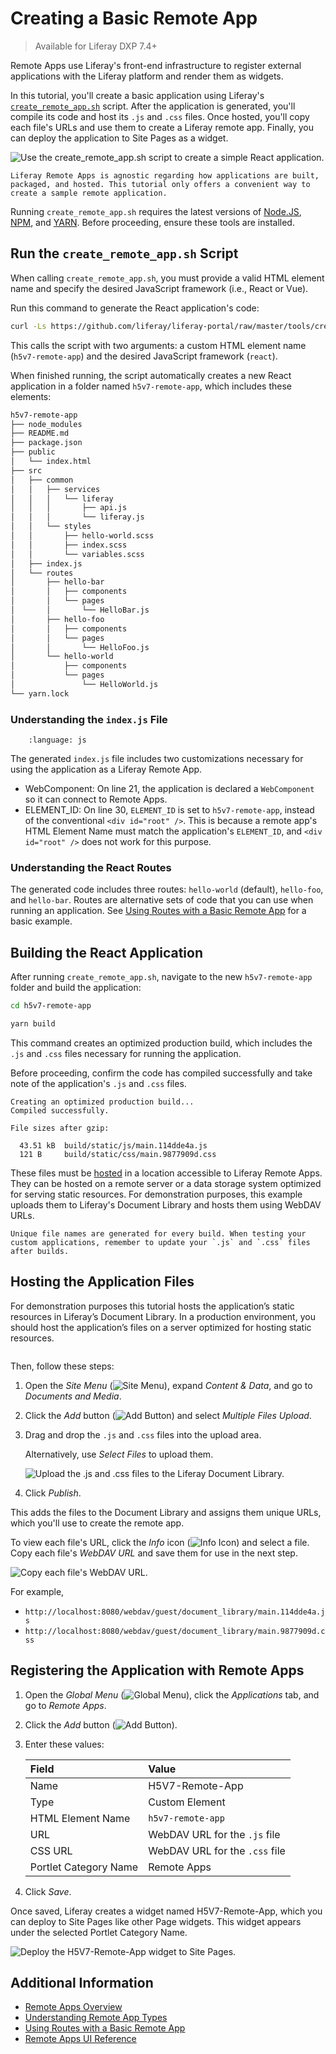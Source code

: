 # Creating a Basic Remote App

> Available for Liferay DXP 7.4+

Remote Apps use Liferay's front-end infrastructure to register external applications with the Liferay platform and render them as widgets.

In this tutorial, you'll create a basic application using Liferay's [`create_remote_app.sh`](https://raw.githubusercontent.com/liferay/liferay-portal/master/tools/create_remote_app.sh) script. After the application is generated, you'll compile its code and host its `.js` and `.css` files. Once hosted, you'll copy each file's URLs and use them to create a Liferay remote app. Finally, you can deploy the application to Site Pages as a widget.

![Use the create_remote_app.sh script to create a simple React application.](./creating-a-basic-remote-app/images/01.png)

```{note}
Liferay Remote Apps is agnostic regarding how applications are built, packaged, and hosted. This tutorial only offers a convenient way to create a sample remote application.
```

Running `create_remote_app.sh` requires the latest versions of [Node.JS](https://nodejs.org/), [NPM](https://www.npmjs.com/), and [YARN](https://classic.yarnpkg.com/). Before proceeding, ensure these tools are installed.

## Run the `create_remote_app.sh` Script

When calling `create_remote_app.sh`, you must provide a valid HTML element name and specify the desired JavaScript framework (i.e., React or Vue).

Run this command to generate the React application's code:

```bash
curl -Ls https://github.com/liferay/liferay-portal/raw/master/tools/create_remote_app.sh | bash -s h5v7-remote-app react
```

This calls the script with two arguments: a custom HTML element name (`h5v7-remote-app`) and the desired JavaScript framework (`react`).

When finished running, the script automatically creates a new React application in a folder named `h5v7-remote-app`, which includes these elements:

```bash
h5v7-remote-app
├── node_modules
├── README.md
├── package.json
├── public
│   └── index.html
├── src
│   ├── common
│   │   ├── services
│   │   │   └── liferay
│   │   │       ├── api.js
│   │   │       └── liferay.js
│   │   └── styles
│   │       ├── hello-world.scss
│   │       ├── index.scss
│   │       └── variables.scss
│   ├── index.js
│   └── routes
│       ├── hello-bar
│       │   ├── components
│       │   └── pages
│       │       └── HelloBar.js
│       ├── hello-foo
│       │   ├── components
│       │   └── pages
│       │       └── HelloFoo.js
│       └── hello-world
│           ├── components
│           └── pages
│               └── HelloWorld.js
└── yarn.lock
```

### Understanding the `index.js` File

   ```{literalinclude} ./creating-a-basic-remote-app/resources/liferay-h5v7.zip/h5v7-remote-app/src/index.js
       :language: js
   ```

The generated `index.js` file includes two customizations necessary for using the application as a Liferay Remote App.

* WebComponent: On line 21, the application is declared a `WebComponent` so it can connect to Remote Apps.
* ELEMENT_ID: On line 30, `ELEMENT_ID` is set to `h5v7-remote-app`, instead of the conventional `<div id="root" />`. This is because a remote app's HTML Element Name must match the application's `ELEMENT_ID`, and `<div id="root" />` does not work for this purpose.

### Understanding the React Routes

The generated code includes three routes: `hello-world` (default), `hello-foo`, and `hello-bar`. Routes are alternative sets of code that you can use when running an application. See [Using Routes with a Basic Remote App](./using-routes-with-a-basic-remote-app.md) for a basic example.

## Building the React Application

After running `create_remote_app.sh`, navigate to the new `h5v7-remote-app` folder and build the application:

```bash
cd h5v7-remote-app
```

```bash
yarn build
```

This command creates an optimized production build, which includes the `.js` and `.css` files necessary for running the application.

Before proceeding, confirm the code has compiled successfully and take note of the application's `.js` and `.css` files.

```
Creating an optimized production build...
Compiled successfully.

File sizes after gzip:

  43.51 kB  build/static/js/main.114dde4a.js
  121 B     build/static/css/main.9877909d.css
```

These files must be [hosted](#hosting-the-application-files) in a location accessible to Liferay Remote Apps. They can be hosted on a remote server or a data storage system optimized for serving static resources. For demonstration purposes, this example uploads them to Liferay's Document Library and hosts them using WebDAV URLs.

```{tip}
Unique file names are generated for every build. When testing your custom applications, remember to update your `.js` and `.css` files after builds.
```

## Hosting the Application Files

For demonstration purposes this tutorial hosts the application’s static resources in Liferay’s Document Library. In a production environment, you should host the application’s files on a server optimized for hosting static resources.

```{include} /_snippets/run-liferay-dxp.md
```

Then, follow these steps:

1. Open the *Site Menu* (![Site Menu](../../../images/icon-product-menu.png)), expand *Content & Data*, and go to *Documents and Media*.

1. Click the *Add* button (![Add Button](../../../images/icon-add.png)) and select *Multiple Files Upload*.

1. Drag and drop the `.js` and `.css` files into the upload area.

   Alternatively, use *Select Files* to upload them.

   ![Upload the .js and .css files to the Liferay Document Library.](./creating-a-basic-remote-app/images/02.png)

1. Click *Publish*.

This adds the files to the Document Library and assigns them unique URLs, which you'll use to create the remote app.

To view each file's URL, click the *Info* icon (![Info Icon](../../../images/icon-information.png)) and select a file. Copy each file's *WebDAV URL* and save them for use in the next step.

![Copy each file's WebDAV URL.](./creating-a-basic-remote-app/images/03.png)

For example,

* `http://localhost:8080/webdav/guest/document_library/main.114dde4a.js`
* `http://localhost:8080/webdav/guest/document_library/main.9877909d.css`

## Registering the Application with Remote Apps

1. Open the *Global Menu* (![Global Menu](../../../images/icon-applications-menu.png)), click the *Applications* tab, and go to *Remote Apps*.

1. Click the *Add* button (![Add Button](../../../images/icon-add.png)).

1. Enter these values:

   | Field | Value |
   | :--- | :--- |
   | Name | H5V7-Remote-App |
   | Type | Custom Element |
   | HTML Element Name | `h5v7-remote-app` |
   | URL | WebDAV URL for the `.js` file |
   | CSS URL | WebDAV URL for the `.css` file |
   | Portlet Category Name | Remote Apps |

1. Click *Save*.

Once saved, Liferay creates a widget named H5V7-Remote-App, which you can deploy to Site Pages like other Page widgets. This widget appears under the selected Portlet Category Name.

![Deploy the H5V7-Remote-App widget to Site Pages.](./creating-a-basic-remote-app/images/04.png)

## Additional Information

* [Remote Apps Overview](../../remote-apps.md)
* [Understanding Remote App Types](../understanding-remote-app-types.md)
* [Using Routes with a Basic Remote App](./using-routes-with-a-basic-remote-app.md)
* [Remote Apps UI Reference](../remote-apps-ui-reference.md)
